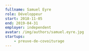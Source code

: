 ```yaml
---
fullname: Samuel Eyre 
role: Développeur
start: 2018-11-05
end: 2019-04-31
employer: independent
avatar: /img/authors/samuel.eyre.jpg
startups:
    - preuve-de-covoiturage
---
```

